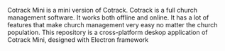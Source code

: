 Cotrack Mini is a mini version of Cotrack. Cotrack is a full church management software. It works both offline and online. It has a lot of features that make church management very easy no matter the church population. This repository is a cross-platform deskop application of Cotrack Mini, designed with Electron framework
